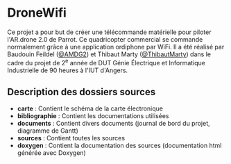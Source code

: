 DroneWifi
=========

Ce projet a pour but de créer une télécommande matérielle pour piloter l'AR.drone 2.0 de Parrot. Ce quadricopter commercial se commande normalement grâce à une application ordiphone par WiFi.
Il a été réalisé par Baudouin Feildel ([@AMDG2](https://github.com/AMDG2/)) et Thibaut Marty ([@ThibautMarty](https://github.com/ThibautMarty/)) dans le cadre du projet de 2<sup>e</sup> année de DUT Génie Électrique et Informatique Industrielle de 90 heures à l'IUT d'Angers.

Description des dossiers sources
--------------------------------

- **carte** : Contient le schéma de la carte électronique
- **bibliographie** : Contient les documentations utilisées
- **documents** : Contient divers documents (journal de bord du projet, diagramme de Gantt)
- **sources** : Contient toutes les sources
- **doxygen** : Contient la documentation des sources (documentation html générée avec Doxygen)
